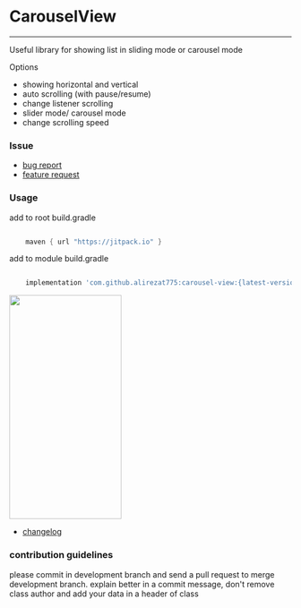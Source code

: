 # CarouselView

--------------------------------------------------------------------
Useful library for showing list in sliding mode or carousel mode

Options
- showing horizontal and vertical
- auto scrolling (with pause/resume)
- change listener scrolling
- slider mode/ carousel mode
- change scrolling speed
 
### Issue
- [bug report](.github/ISSUE_TEMPLATE/bug_report.md)
- [feature request](.github/ISSUE_TEMPLATE/feature_request.md)


### Usage

add to root build.gradle
```groovy

    maven { url "https://jitpack.io" }

```

add to module build.gradle
```groovy

    implementation 'com.github.alirezat775:carousel-view:{latest-version}'

```

<img src="https://raw.githubusercontent.com/alirezat775/CarouselView/master/assets/demo.gif" width="200" height="400" />


- [changelog](CHANGELOG)

### contribution guidelines

please commit in development branch and send a pull request to merge development branch.
explain better in a commit message, don't remove class author and add your data in a header of class
